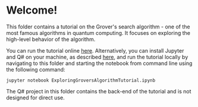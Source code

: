 # Welcome!

This folder contains a tutorial on the Grover's search algorithm - one of the most famous algorithms in quantum computing. It focuses on exploring the high-level behavior of the algorithm.

You can run the tutorial online [here](https://mybinder.org/v2/gh/Microsoft/QuantumKatas/main?urlpath=/notebooks/tutorials/ExploringGroversAlgorithm%2FExploringGroversAlgorithmTutorial.ipynb). 
Alternatively, you can install Jupyter and Q# on your machine, as described [here](https://docs.microsoft.com/azure/quantum/install-jupyter-qdk), and run the tutorial locally by navigating to this folder and starting the notebook from command line using the following command: 

    jupyter notebook ExploringGroversAlgorithmTutorial.ipynb

The Q# project in this folder contains the back-end of the tutorial and is not designed for direct use.


